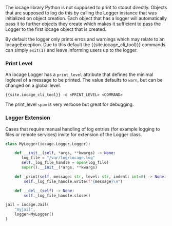 The iocage library Python is not supposed to print to stdout directly.
Objects that are supposed to log do this by calling the Logger instance that was initialized on object creation.
Each object that has a logger will automatically pass it to further objects they create which makes it sufficient to pass the Logger to the first iocage object that is created.

By default the logger only prints erros and warnings which may relate to an IocageException.
Due to this default the {{site.iocage_cli_tool}}} commands can simply `exit(1)` and leave informing users up to the logger.

### Print Level

An iocage Logger has a `print_level` attribute that defines the minimal loglevel of a message to be printed.
The value defaults to `warn`, but can be changed on a global level.

```
{{site.iocage_cli_tool}} -d <PRINT_LEVEL> <COMMAND>
```

The print_level `spam` is very verbose but great for debugging.

### Logger Extension

Cases that require manual handling of log entries (for example logging to files or remote services) invite for extension of the Logger class.

```python
class MyLogger(iocage.Logger.Logger):

    def __init__(self, *args, **kwargs) -> None:
       log_file = "/var/log/iocage.log"
       self._log_file_handle = open(log_file)
       super().__init__(*args, **kwargs)

    def _print(self, message: str, level: str, indent: int=0) -> None:
        self._log_file_handle.write(f"{message}\n")

    def __del__(self) -> None:
        self._log_file_handle.close()

jail = iocage.Jail(
    "myjail",
    logger=MyLogger()
)
```
